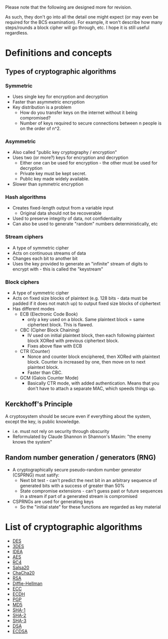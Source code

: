 Please note that the following are designed more for revision.

As such, they don't go into all the detail one might expect (or may even be required for the BCS
examination). For example, it won't describe how many steps/rounds a block cipher will go through,
etc. I hope it is still useful regardless.

# Definitions and concepts

## Types of cryptographic algorithms

### Symmetric
- Uses single key for encryption and decryption
- Faster than asymmetric encryption
- Key distribution is a problem
  - How do you transfer keys on the internet without it being compromised?
  - Number of keys required to secure connections between n people is on the order of n^2.

### Asymmetric
- Also called "public key cryptography / encryption"
- Uses two (or more?) keys for encryption and decryption
  - Either one can be used for encryption - the other must be used for decryption
  - Private key must be kept secret.
  - Public key made widely available.
- Slower than symmetric encryption

### Hash algorithms
- Creates fixed-length output from a variable input
  - Original data should not be recoverable
- Used to preserve integrity of data, not confidentiality
- Can also be used to generate "random" numbers deterministically, etc

### Stream ciphers
- A type of symmetric cipher
- Acts on continuous streams of data
- Changes each bit to another bit
- Uses the key provided to generate an "infinite" stream of digits to encrypt with - this is called
  the "keystream"

### Block ciphers
- A type of symmetric cipher
- Acts on fixed size blocks of plaintext (e.g. 128 bits - data must be padded if it does not match
  up) to output fixed size blocks of ciphertext
- Has different modes
  - ECB (Electronic Code Book)
    - only a key used on a block. Same plaintext block = same ciphertext block. This is flawed.
  - CBC (Cipher Block Chaining)
    - IV used on initial plaintext block, then each following plaintext block XORed with previous
      ciphertext block.
    - Fixes above flaw with ECB
  - CTR (Counter)
    - Nonce and counter block enciphered, then XORed with plaintext block. Counter is increased by
      one, then move on to next plaintext block.
    - Faster than CBC.
  - GCM (Galois Counter Mode)
    - Basically CTR mode, with added authentication. Means that you don't have to attach a separate
      MAC, which speeds things up.

## Kerckhoff's Principle
A cryptosystem should be secure even if everything about the system, except the key, is public
knowledge.
- i.e. must not rely on security through obscurity
- Reformulated by Claude Shannon in Shannon's Maxim: "the enemy knows the system"

## Random number generation / generators (RNG)
- A cryptographically secure pseudo-random number generator (CSPRNG) must satify:
  - Next bit test - can't predict the next bit in an arbitrary sequence of generated bits with a
    success of greater than 50%
  - State compromise extensions - can't guess past or future sequences in a stream if part of a
    generated stream is compromised
- CSPRNGs are used for generating keys
  - So the "initial state" for these functions are regarded as key material

# List of cryptographic algorithms
- [DES](#DES)
- [3DES](#3DES)
- [IDEA](#IDEA)
- [AES](#AES)
- [RC4](#RC4)
- [Salsa20](#Salsa20)
- [ChaCha20](#ChaCha20)
- [RSA](#RSA)
- [Diffie-Hellman](#Diffie-Hellman)
- [ECC](#ECC)
- [ECDH](#ECDH)
- [PGP](#PGP)
- [MD5](#MD5)
- [SHA-1](#SHA-1)
- [SHA-2](#SHA-2)
- [SHA-3](#SHA-3)
- [DSA](#DSA)
- [ECDSA](#ECDSA)

